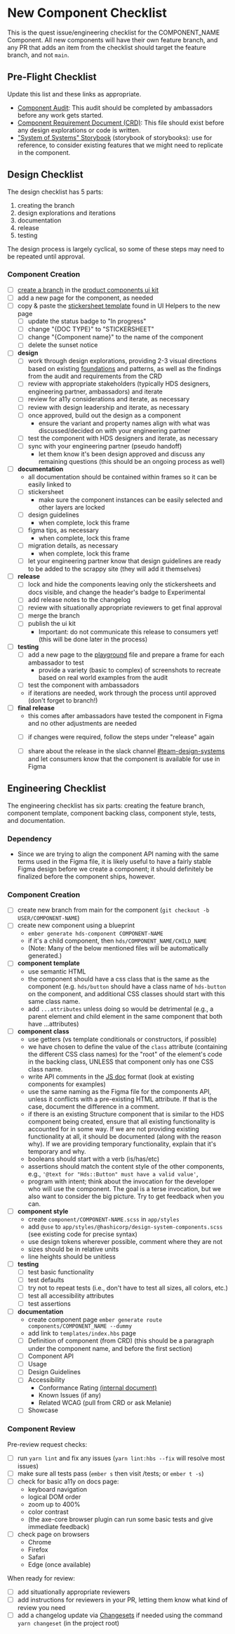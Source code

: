 # New Component Checklist

This is the quest issue/engineering checklist for the COMPONENT_NAME Component. All new components will have their own feature branch, and any PR that adds an item from the checklist should target the feature branch, and not `main`.

## Pre-Flight Checklist
Update this list and these links as appropriate.

- [Component Audit](https://www.figma.com/file/h3LtloARmbYVwh7z6XWHVb/Component-Audits-FY23?node-id=0%3A1): This audit should be completed by ambassadors before any work gets started.
- [Component Requirement Document (CRD)](https://docs.google.com/document/d/1kGcdfnb_z5tVUUvkSJGQPOssNd1yl2SVyd7bqk1KXII/): This file should exist before any design explorations or code is written.
- ["System of Systems" Storybook](https://unofficial-design-system-search.vercel.app) (storybook of storybooks): use for reference, to consider existing features that we might need to replicate in the component.


## Design Checklist
The design checklist has 5 parts:
1. creating the branch
2. design explorations and iterations
3. documentation
4. release
5. testing

The design process is largely cyclical, so some of these steps may need to be repeated until approval.

### Component Creation
- [ ] [create a branch](https://help.figma.com/hc/en-us/articles/360063144053-Create-branches-and-merge-changes#Create_a_branch) in the [product components ui kit](https://www.figma.com/file/noyY6dUMDYjmySpHcMjhkN/HDS-Product---Components)
- [ ] add a new page for the component, as needed
- [ ] copy & paste the [stickersheet template](https://www.figma.com/file/noyY6dUMDYjmySpHcMjhkN/HDS-Product---Components?node-id=2279%3A26800) found in UI Helpers to the new page
  - [ ] update the status badge to "In progress"
  - [ ] change "{DOC TYPE}" to "STICKERSHEET"
  - [ ] change "{Component name}" to the name of the component
  - [ ] delete the sunset notice
- [ ] **design**
  - [ ] work through design explorations, providing 2-3 visual directions based on existing [foundations](https://www.figma.com/file/oQsMzMMnynfPWpMEt91OpH/HDS-Product---Foundations?node-id=2916%3A4) and patterns, as well as the findings from the audit and requirements from the CRD
  - [ ] review with appropriate stakeholders (typically HDS designers, engineering partner, ambassadors) and iterate
  - [ ] review for a11y considerations and iterate, as necessary
  - [ ] review with design leadership and iterate, as necessary
  - [ ] once approved, build out the design as a component
    - ensure the variant and property names align with what was discussed/decided on with your engineering partner
  - [ ] test the component with HDS designers and iterate, as necessary
  - [ ] sync with your engineering partner (pseudo handoff)
    - let them know it's been design approved and discuss any remaining questions (this should be an ongoing process as well)
- [ ] **documentation**
  - all documentation should be contained within frames so it can be easily linked to
  - [ ] stickersheet
    - make sure the component instances can be easily selected and other layers are locked
  - [ ] design guidelines
    - when complete, lock this frame
  - [ ] figma tips, as necessary
    - when complete, lock this frame
  - [ ] migration details, as necessary
    - when complete, lock this frame
  - [ ] let your engineering partner know that design guidelines are ready to be added to the scrappy site (they will add it themselves)
- [ ] **release**
  - [ ] lock and hide the components leaving only the stickersheets and docs visible, and change the header's badge to Experimental
  - [ ] add release notes to the changelog
  - [ ] review with situationally appropriate reviewers to get final approval
  - [ ] merge the branch
  - [ ] publish the ui kit
    - Important: do not communicate this release to consumers yet! (this will be done later in the process)
- [ ] **testing**
  - [ ] add a new page to the [playground](https://www.figma.com/file/95YqaJF4TNV72ucXbyC7A0/Playground?node-id=302%3A10) file and prepare a frame for each ambassador to test
    - provide a variety (basic to complex) of screenshots to recreate based on real world examples from the audit
  - [ ] test the component with ambassadors
  - if iterations are needed, work through the process until approved (don't forget to branch!)
- [ ] **final release**
  - this comes after ambassadors have tested the component in Figma and no other adjustments are needed
  - [ ] if changes were required, follow the steps under "release" again
  - [ ] share about the release in the slack channel [#team-design-systems](https://hashicorp.slack.com/archives/C7KTUHNUS) and let consumers know that the component is available for use in Figma


## Engineering Checklist
The engineering checklist has six parts: creating the feature branch, component template, component backing class, component style, tests, and documentation.

### Dependency
- Since we are trying to align the component API naming with the same terms used in the Figma file, it is likely useful to have a fairly stable Figma design before we create a component; it should definitely be finalized before the component ships, however.

### Component Creation

- [ ] create new branch from main for the component (`git checkout -b USER/COMPONENT-NAME`)
- [ ] create new component using a blueprint
  - `ember generate hds-component COMPONENT-NAME`
  - if it's a child component, then `hds/COMPONENT_NAME/CHILD_NAME`
  - (Note: Many of the below mentioned files will be automatically generated.)
- [ ] **component template**
  - use semantic HTML
  - the component should have a css class that is the same as the component (e.g. `hds/button` should have a class name of `hds-button` on the component, and additional CSS classes should start with this same class name.
  - add `...attributes` unless doing so would be detrimental (e.g., a parent element and child element in the same component that both have ...attributes)
- [ ] **component class**
  - use getters (vs template conditionals or constructors, if possible)
  - we have chosen to define the value of the `class` attribute (containing the different CSS class names) for the "root" of the element's code in the backing class, UNLESS that component only has one CSS class name.
  - write API comments in the [JS doc](https://jsdoc.app/) format (look at existing components for examples)
  - use the same naming as the Figma file for the components API, unless it conflicts with a pre-existing HTML attribute. If that is the case, document the difference in a comment.
  - if there is an existing Structure component that is similar to the HDS component being created, ensure that all existing functionality is accounted for in some way. If we are not providing existing functionality at all, it should be documented (along with the reason why). If we are providing temporary functionality, explain that it's temporary and why.
  - booleans should start with a verb (is/has/etc)
  - assertions should match the content style of the other components, e.g., `'@text for "Hds::Button" must have a valid value'`,
  - program with intent; think about the invocation for the developer who will use the component. The goal is a terse invocation, but we also want to consider the big picture. Try to get feedback when you can.
- [ ] **component style**
  - create `component/COMPONENT-NAME.scss` in `app/styles`
  - add `@use` to `app/styles/@hashicorp/design-system-components.scss` (see existing code for precise syntax)
  - use design tokens wherever possible, comment where they are not
  - sizes should be in relative units
  - line heights should be unitless
- [ ] **testing**
  - [ ] test basic functionality
  - [ ] test defaults
  - [ ] try not to repeat tests (i.e., don't have to test all sizes, all colors, etc.)
  - [ ] test all accessibility attributes
  - [ ] test assertions
- [ ] **documentation**
  - create component page `ember generate route components/COMPONENT_NAME --dummy`
  - add link to `templates/index.hbs` page
  - [ ] Definition of component (from CRD) (this should be a paragraph under the component name, and before the first section)
  - [ ] Component API
  - [ ] Usage
  - [ ] Design Guidelines
  - [ ] Accessibility
    - Conformance Rating [(internal document)](https://docs.google.com/document/d/1OjTKpQLB_wuZSVJNLbbguTzMDMYCHKhNdKQz7-Kfqic/edit#bookmark=id.v7r42vfu4pdd)
    - Known Issues (if any)
    - Related WCAG (pull from CRD or ask Melanie)
  - [ ] Showcase

### Component Review

Pre-review request checks:

- [ ] run `yarn lint` and fix any issues (`yarn lint:hbs --fix` will resolve most issues)
- [ ] make sure all tests pass (`ember s` then visit /tests; or `ember t -s`)
- [ ] check for basic a11y on docs page:
  - keyboard navigation
  - logical DOM order
  - zoom up to 400%
  - color contrast
  - (the axe-core browser plugin can run some basic tests and give immediate feedback)
- [ ] check page on browsers
  - Chrome
  - Firefox
  - Safari
  - Edge (once available)

When ready for review:

- [ ] add situationally appropriate reviewers
- [ ] add instructions for reviewers in your PR, letting them know what kind of review you need
- [ ] add a changelog update via [Changesets](https://github.com/changesets/changesets) if needed using the command `yarn changeset` (in the project root)
